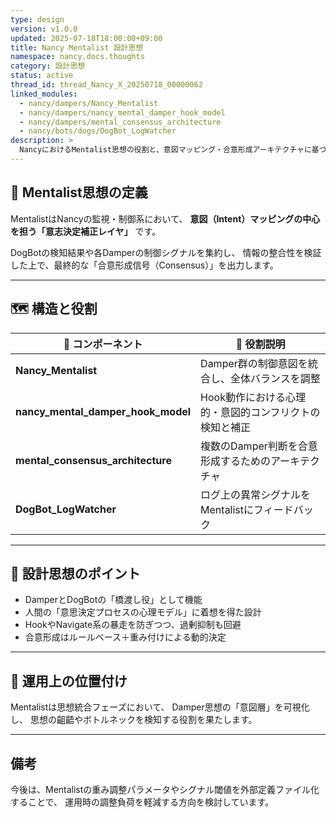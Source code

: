```yaml
---
type: design
version: v1.0.0
updated: 2025-07-18T18:00:00+09:00
title: Nancy Mentalist 設計思想
namespace: nancy.docs.thoughts
category: 設計思想
status: active
thread_id: thread_Nancy_X_20250718_00000062
linked_modules:
  - nancy/dampers/Nancy_Mentalist
  - nancy/dampers/nancy_mental_damper_hook_model
  - nancy/dampers/mental_consensus_architecture
  - nancy/bots/dogs/DogBot_LogWatcher
description: >
  NancyにおけるMentalist思想の役割と、意図マッピング・合意形成アーキテクチャに基づく制御思想の全体像。
---
```


## 🧠 Mentalist思想の定義

MentalistはNancyの監視・制御系において、
**意図（Intent）マッピングの中心を担う「意志決定補正レイヤ」** です。

DogBotの検知結果や各Damperの制御シグナルを集約し、
情報の整合性を検証した上で、最終的な「合意形成信号（Consensus）」を出力します。

---

## 🗺️ 構造と役割

| 🧩 コンポーネント                | 🔷 役割説明 |
|---------------------------------|-------------|
| **Nancy_Mentalist**            | Damper群の制御意図を統合し、全体バランスを調整 |
| **nancy_mental_damper_hook_model** | Hook動作における心理的・意図的コンフリクトの検知と補正 |
| **mental_consensus_architecture** | 複数のDamper判断を合意形成するためのアーキテクチャ |
| **DogBot_LogWatcher**          | ログ上の異常シグナルをMentalistにフィードバック |

---

## 🔄 設計思想のポイント

- DamperとDogBotの「橋渡し役」として機能
- 人間の「意思決定プロセスの心理モデル」に着想を得た設計
- HookやNavigate系の暴走を防ぎつつ、過剰抑制も回避
- 合意形成はルールベース＋重み付けによる動的決定

---

## 🚀 運用上の位置付け

Mentalistは思想統合フェーズにおいて、
Damper思想の「意図層」を可視化し、
思想の齟齬やボトルネックを検知する役割を果たします。

---

## 備考

今後は、Mentalistの重み調整パラメータやシグナル閾値を外部定義ファイル化することで、
運用時の調整負荷を軽減する方向を検討しています。

